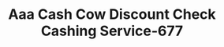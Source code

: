 ---
f_zip-code: 94544
f_state-code: CA
title: Aaa Cash Cow Discount Check Cashing Service-677
f_phone: 510-581-3346
f_city-only: Hayward
f_address: 24808 Mission Boulevard Hayward
f_location-unique-id: '677'
slug: aaa-cash-cow-discount-check-cashing-service-677
updated-on: '2024-05-30T13:46:58.046Z'
created-on: '2024-05-30T13:36:59.803Z'
published-on: '2024-05-30T13:54:32.469Z'
f_city-state: cms/city/hayward-ca.md
f_company: cms/company/aaa-cash-cow-discount-check-cashing-service.md
f_state: cms/state/california.md
layout: '[payday-loan].html'
tags: payday-loan
---